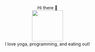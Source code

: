<div id="header" align="center"> Hi there 👋
</div>


<div id="header" align="center">
  <img src="https://media1.giphy.com/media/Y3wnbT1OLWur4th15c/200w.webp?cid=ecf05e47lemdjwbcexaidzdzli7nsoa1rwge9o0c27sv4u32&rid=200w.webp&ct=s" width="100"/>
</div>


<div id="header" align="center"> I love yoga, programming, and eating out! 

